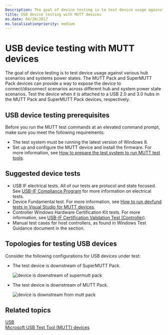 ```yaml
---
Description: The goal of device testing is to test device usage against various hub scenarios and systems power states.
title: USB device testing with MUTT devices
ms.date: 04/20/2017
ms.localizationpriority: medium
---
```


# USB device testing with MUTT devices


The goal of device testing is to test device usage against various hub scenarios and systems power states. The MUTT Pack and SuperMUTT Pack devices can provide a way to expose the device to connect/disconnect scenarios across different hub and system power state scenarios. Test the device when it is attached to a USB 2.0 and 3.0 hubs in the MUTT Pack and SuperMUTT Pack devices, respectively.

## USB device testing prerequisites


Before you run the MUTT test commands at an elevated command prompt, make sure you meet the following requirements:

-   The test system must be running the latest version of Windows 8.
-   Set up and configure the MUTT device and install the firmware. For more information, see [How to prepare the test system to run MUTT test tools](mutt-testing-options.md).

## Suggested device tests


-   USB IF electrical tests. All of our tests are protocol and state focused. See [USB-IF Compliance Program](http://www.usb.org/developers/compliance/) for more information on electrical tests.
-   Device Fundamental test. For more information, see [How to run devfund tests in Visual Studio for MUTT devices](how-to-run-device-fundamental-tests-in-visual-studio-for-connected-mutt-devices.md).
-   Controller Windows Hardware Certification Kit tests. For more information, see [USB-IF Certification Validation Test (Controller)](https://go.microsoft.com/fwlink/p/?linkid=316509).
-   Manual test cases for host controllers, as found in Windows Test Guidance document in the section.

## Topologies for testing USB devices


Consider the following configurations for USB devices under test:

-   The test device is downstream of SuperMUTT Pack.

    ![device is downstream of supermutt pack](images/fig13-topology-downstream-supermuttpack.png)

-   The test device is downstream of MUTT Pack.

    ![device is downstream from mutt pack](images/fig14-topology-downstream-muttpack.png)

## Related topics
[USB](https://msdn.microsoft.com/library/windows/hardware/ff538930)  
[Microsoft USB Test Tool (MUTT) devices](microsoft-usb-test-tool--mutt--devices.md)  



